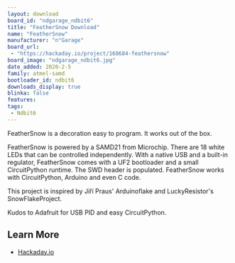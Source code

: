 ```yaml
---
layout: download
board_id: "ndgarage_ndbit6"
title: "FeatherSnow Download"
name: "FeatherSnow"
manufacturer: "n°Garage"
board_url:
 - "https://hackaday.io/project/168684-feathersnow"
board_image: "ndgarage_ndbit6.jpg"
date_added: 2020-2-5
family: atmel-samd
bootloader_id: ndbit6
downloads_display: true
blinka: false
features:
tags:
 - Ndbit6
---
```


FeatherSnow is a decoration easy to program. It works out of the box.

FeatherSnow is powered by a SAMD21 from Microchip. There are 18 white LEDs that can be controlled independently. With a native USB and a built-in regulator, FeatherSnow comes with a UF2 bootloader and a small CircuitPython runtime. The SWD header is populated. FeatherSnow works with CircuitPython, Arduino and even C code.

This project is inspired by Jiří Praus' Arduinoflake and LuckyResistor's SnowFlakeProject.

Kudos to Adafruit for USB PID and easy CircuitPython.

## Learn More

* [Hackaday.io](https://hackaday.io/project/168684-feathersnow)